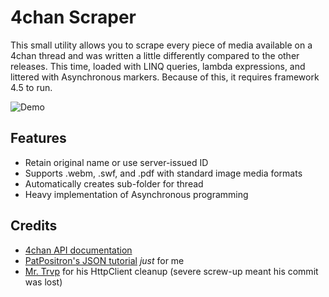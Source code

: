 
# 4chan Scraper

This small utility allows you to scrape every piece of media available on a 4chan thread and was written a little differently compared to the other releases. This time, loaded with LINQ queries, lambda expressions, and littered with Asynchronous markers. Because of this, it requires framework 4.5 to run.

![Demo](http://orig01.deviantart.net/9dbd/f/2015/186/e/4/4demo_by_oduslabs-d900jvq.png)

## Features

- Retain original name or use server-issued ID
- Supports .webm, .swf, and .pdf with standard image media formats
- Automatically creates sub-folder for thread
- Heavy implementation of Asynchronous programming

## Credits

* [4chan API documentation](https://github.com/4chan/4chan-API)
* [PatPositron's JSON tutorial](http://positron.pw/blog/7) _just_ for me
* [Mr. Trvp](https://github.com/MrTrvp) for his HttpClient cleanup (severe screw-up meant his commit was lost)

